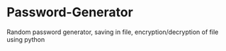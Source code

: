# Password-Generator
Random password generator, saving in file, encryption/decryption of file using python
